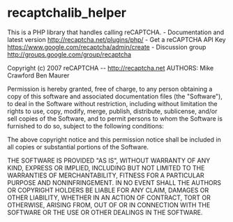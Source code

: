recaptchalib_helper
===================

  This is a PHP library that handles calling reCAPTCHA.
     - Documentation and latest version
           http://recaptcha.net/plugins/php/
     - Get a reCAPTCHA API Key
           https://www.google.com/recaptcha/admin/create
     - Discussion group
           http://groups.google.com/group/recaptcha
 
  Copyright (c) 2007 reCAPTCHA -- http://recaptcha.net
  AUTHORS:
    Mike Crawford
    Ben Maurer
 
  Permission is hereby granted, free of charge, to any person obtaining a copy
  of this software and associated documentation files (the "Software"), to deal
  in the Software without restriction, including without limitation the rights
  to use, copy, modify, merge, publish, distribute, sublicense, and/or sell
  copies of the Software, and to permit persons to whom the Software is
  furnished to do so, subject to the following conditions:
 
  The above copyright notice and this permission notice shall be included in
  all copies or substantial portions of the Software.
 
  THE SOFTWARE IS PROVIDED "AS IS", WITHOUT WARRANTY OF ANY KIND, EXPRESS OR
  IMPLIED, INCLUDING BUT NOT LIMITED TO THE WARRANTIES OF MERCHANTABILITY,
  FITNESS FOR A PARTICULAR PURPOSE AND NONINFRINGEMENT. IN NO EVENT SHALL THE
  AUTHORS OR COPYRIGHT HOLDERS BE LIABLE FOR ANY CLAIM, DAMAGES OR OTHER
  LIABILITY, WHETHER IN AN ACTION OF CONTRACT, TORT OR OTHERWISE, ARISING FROM,
  OUT OF OR IN CONNECTION WITH THE SOFTWARE OR THE USE OR OTHER DEALINGS IN
  THE SOFTWARE.
 
